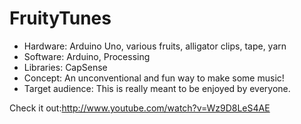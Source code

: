 FruityTunes
===========

<ul>
<li>Hardware: Arduino Uno, various fruits, alligator clips, tape, yarn</li>
<li>Software: Arduino, Processing</li>
<li>Libraries: CapSense</li>
<li>Concept: An unconventional and fun way to make some music!</li>
<li>Target audience: This is really meant to be enjoyed by everyone.</li>
</ul>


Check it out:http://www.youtube.com/watch?v=Wz9D8LeS4AE
